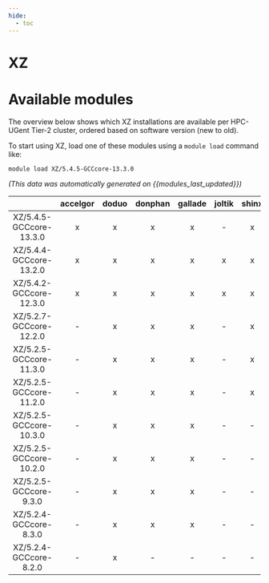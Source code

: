 ```yaml
---
hide:
  - toc
---
```


XZ
==

# Available modules


The overview below shows which XZ installations are available per HPC-UGent Tier-2 cluster, ordered based on software version (new to old).

To start using XZ, load one of these modules using a `module load` command like:

```shell
module load XZ/5.4.5-GCCcore-13.3.0
```

*(This data was automatically generated on {{modules_last_updated}})*  

| |accelgor|doduo|donphan|gallade|joltik|shinx|skitty|
| :---: | :---: | :---: | :---: | :---: | :---: | :---: | :---: |
|XZ/5.4.5-GCCcore-13.3.0|x|x|x|x|-|x|x|
|XZ/5.4.4-GCCcore-13.2.0|x|x|x|x|x|x|x|
|XZ/5.4.2-GCCcore-12.3.0|x|x|x|x|x|x|x|
|XZ/5.2.7-GCCcore-12.2.0|-|x|x|x|-|x|-|
|XZ/5.2.5-GCCcore-11.3.0|-|x|x|x|-|x|-|
|XZ/5.2.5-GCCcore-11.2.0|-|x|x|x|-|x|-|
|XZ/5.2.5-GCCcore-10.3.0|-|x|x|x|-|-|-|
|XZ/5.2.5-GCCcore-10.2.0|-|x|x|x|-|-|-|
|XZ/5.2.5-GCCcore-9.3.0|-|x|x|x|-|-|-|
|XZ/5.2.4-GCCcore-8.3.0|-|x|x|x|-|-|-|
|XZ/5.2.4-GCCcore-8.2.0|-|x|-|-|-|-|-|
